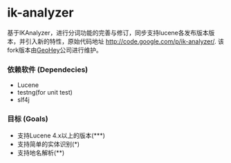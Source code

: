 # ik-analyzer
基于IKAnalyzer，进行分词功能的完善与修订，同步支持lucene各发布版本版本，并引入新的特性，原始代码地址 http://code.google.com/p/ik-analyzer/.
该fork版本由[GeoHey](https://geohey.com/)公司进行维护。

### 依赖软件 (Dependecies)
- Lucene
- testng(for unit test)
- slf4j

### 目标 (Goals)
- 支持Lucene 4.x以上的版本(***)
- 支持简单的实体识别(*)
- 支持地名解析(**)
